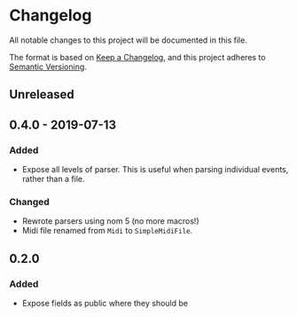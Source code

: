 # Changelog
All notable changes to this project will be documented in this file.

The format is based on [Keep a Changelog](https://keepachangelog.com/en/1.0.0/),
and this project adheres to [Semantic Versioning](https://semver.org/spec/v2.0.0.html).

## Unreleased



## 0.4.0 - 2019-07-13

### Added
 - Expose all levels of parser. This is useful when parsing individual events, rather than a file.

### Changed
 - Rewrote parsers using nom 5 (no more macros!)
 - Midi file renamed from `Midi` to `SimpleMidiFile`.


## 0.2.0

### Added
 - Expose fields as public where they should be
